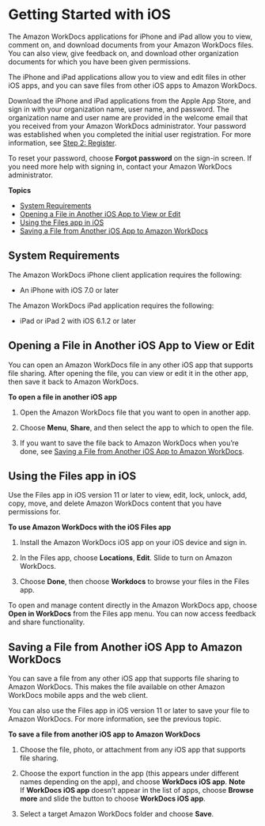 # Getting Started with iOS<a name="iphone_client_help"></a>

The Amazon WorkDocs applications for iPhone and iPad allow you to view, comment on, and download documents from your Amazon WorkDocs files\. You can also view, give feedback on, and download other organization documents for which you have been given permissions\.

The iPhone and iPad applications allow you to view and edit files in other iOS apps, and you can save files from other iOS apps to Amazon WorkDocs\.

Download the iPhone and iPad applications from the Apple App Store, and sign in with your organization name, user name, and password\. The organization name and user name are provided in the welcome email that you received from your Amazon WorkDocs administrator\. Your password was established when you completed the initial user registration\. For more information, see [Step 2: Register](getting_started.md#user_registration)\. 

To reset your password, choose **Forgot password** on the sign\-in screen\. If you need more help with signing in, contact your Amazon WorkDocs administrator\.

**Topics**
+ [System Requirements](#iphone_client_sys_reqs)
+ [Opening a File in Another iOS App to View or Edit](#iphone_opening_files)
+ [Using the Files app in iOS](#ios-files-app)
+ [Saving a File from Another iOS App to Amazon WorkDocs](#iphone_saving_files)

## System Requirements<a name="iphone_client_sys_reqs"></a>

The Amazon WorkDocs iPhone client application requires the following:
+ An iPhone with iOS 7\.0 or later

The Amazon WorkDocs iPad application requires the following:
+ iPad or iPad 2 with iOS 6\.1\.2 or later

## Opening a File in Another iOS App to View or Edit<a name="iphone_opening_files"></a>

You can open an Amazon WorkDocs file in any other iOS app that supports file sharing\. After opening the file, you can view or edit it in the other app, then save it back to Amazon WorkDocs\.

**To open a file in another iOS app**

1. Open the Amazon WorkDocs file that you want to open in another app\.

1. Choose **Menu**, **Share**, and then select the app to which to open the file\.

1. If you want to save the file back to Amazon WorkDocs when you’re done, see [Saving a File from Another iOS App to Amazon WorkDocs](#iphone_saving_files)\.

## Using the Files app in iOS<a name="ios-files-app"></a>

Use the Files app in iOS version 11 or later to view, edit, lock, unlock, add, copy, move, and delete Amazon WorkDocs content that you have permissions for\.

**To use Amazon WorkDocs with the iOS Files app**

1. Install the Amazon WorkDocs iOS app on your iOS device and sign in\.

1. In the Files app, choose **Locations**, **Edit**\. Slide to turn on Amazon WorkDocs\.

1. Choose **Done**, then choose **Workdocs** to browse your files in the Files app\.

To open and manage content directly in the Amazon WorkDocs app, choose **Open in WorkDocs** from the Files app menu\. You can now access feedback and share functionality\.

## Saving a File from Another iOS App to Amazon WorkDocs<a name="iphone_saving_files"></a>

You can save a file from any other iOS app that supports file sharing to Amazon WorkDocs\. This makes the file available on other Amazon WorkDocs mobile apps and the web client\.

You can also use the Files app in iOS version 11 or later to save your file to Amazon WorkDocs\. For more information, see the previous topic\.

**To save a file from another iOS app to Amazon WorkDocs**

1. Choose the file, photo, or attachment from any iOS app that supports file sharing\.

1. Choose the export function in the app \(this appears under different names depending on the app\), and choose **WorkDocs iOS app**\.
**Note**  
If **WorkDocs iOS app** doesn’t appear in the list of apps, choose **Browse more** and slide the button to choose **WorkDocs iOS app**\.

1. Select a target Amazon WorkDocs folder and choose **Save**\.